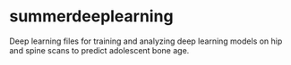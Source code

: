 # summerdeeplearning

Deep learning files for training and analyzing deep learning models on hip and spine scans to predict adolescent bone age.
